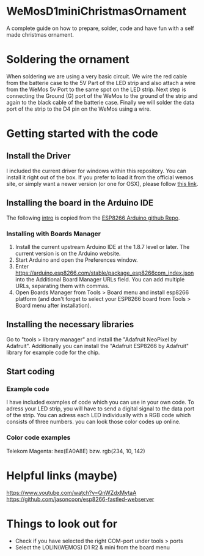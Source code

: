 # WeMosD1miniChristmasOrnament
A complete guide on how to prepare, solder, code and have fun with a self made christmas ornament.

# Soldering the ornament
When soldering we are using a very basic circuit. We wire the red cable from the batterie case to the 5V Part of the LED strip and also attach a wire from the WeMos 5v Port to the same spot on the LED strip.
Next step is connecting the Ground (G) port of the WeMos to the ground of the strip and again to the black cable of the batterie case.
Finally we will solder the data port of the strip to the D4 pin on the WeMos using a wire.

# Getting started with the code
## Install the Driver
I included the current driver for windows within this repository. You can install it right out of the box. If you prefer to load it from the official wemos site, or simply want a newer version (or one for OSX), please follow [this link](https://wiki.wemos.cc/downloads).

## Installing the board in the Arduino IDE
The following [intro](https://github.com/esp8266/Arduino#installing-with-boards-manager) is copied from the [ESP8266 Arduino github Repo](https://github.com/esp8266/Arduino).

### Installing with Boards Manager
1. Install the current upstream Arduino IDE at the 1.8.7 level or later. The current version is on the Arduino website.
2. Start Arduino and open the Preferences window.
3. Enter https://arduino.esp8266.com/stable/package_esp8266com_index.json into the Additional Board Manager URLs field. You can add multiple URLs, separating them with commas.
4. Open Boards Manager from Tools > Board menu and install esp8266 platform (and don't forget to select your ESP8266 board from Tools > Board menu after installation).

## Installing the necessary libraries
Go to "tools > library manager" and install the "Adafruit NeoPixel by Adafruit".
Additionally you can install the "Adafruit ESP8266 by Adafruit" library for example code for the chip.

## Start coding
### Example code
I have included examples of code which you can use in your own code. 
To adress your LED strip, you will have to send a digital signal to the data port of the strip. You can adress each LED individually with a RGB code which consists of three numbers. you can look those color codes up online.

### Color code examples
Telekom Magenta: hex(EA0A8E) bzw. rgb(234, 10, 142)

# Helpful links (maybe)
https://www.youtube.com/watch?v=QnWZdxMytaA
https://github.com/jasoncoon/esp8266-fastled-webserver

# Things to look out for
- Check if you have selected the right COM-port under tools > ports
- Select the LOLIN(WEMOS) D1 R2 & mini from the board menu